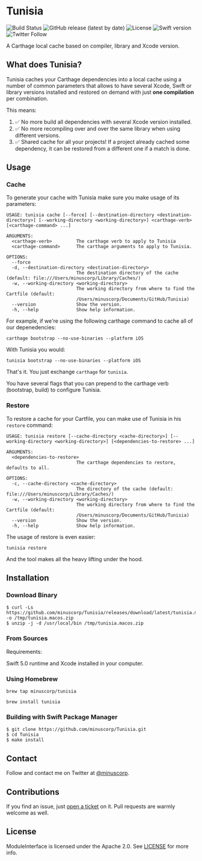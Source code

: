 # Tunisia
![Build Status](https://github.com/minuscorp/Tunisia/workflows/Swift/badge.svg)
![GitHub release (latest by date)](https://img.shields.io/github/v/release/minuscorp/Tunisia)
![License](https://img.shields.io/static/v1?label=License&message=Apache&color=blue)
![Swift version](https://img.shields.io/badge/Swift-5.0-orange)
![Twitter Follow](https://img.shields.io/twitter/follow/minuscorp?style=social)

A Carthage local cache based on compiler, library and Xcode version.

## What does Tunisia?

Tunisia caches your Carthage dependencies into a local cache using a number of common parameters that allows to have several Xcode, Swift or library versions installed and restored on demand with just **one compilation** per combination.

This means:

1. ✅ No more build all dependencies with several Xcode version installed.
2. ✅ No more recompiling over and over the same library when using different versions.
3. ✅ Shared cache for all your projects! If a project already cached some dependency, it can be restored from a different one if a match is done.

## Usage

### Cache

To generate your cache with Tunisia make sure you make usage of its parameters:

```
USAGE: tunisia cache [--force] [--destination-directory <destination-directory>] [--working-directory <working-directory>] <carthage-verb> [<carthage-command> ...]

ARGUMENTS:
  <carthage-verb>         The carthage verb to apply to Tunisia
  <carthage-command>      The carthage arguments to apply to Tunisia.

OPTIONS:
  --force
  -d, --destination-directory <destination-directory>
                          The destination directory of the cache (default: file:///Users/minuscorp/Library/Caches/)
  -w, --working-directory <working-directory>
                          The working directory from where to find the Cartfile (default:
                          /Users/minuscorp/Documents/GitHub/Tunisia)
  --version               Show the version.
  -h, --help              Show help information.
```

For example, if we're using the following carthage command to cache all of our depenedencies:
```
carthage bootstrap --no-use-binaries --platform iOS
```
With Tunisia you would:
```
tunisia bootstrap --no-use-binaries --platform iOS
```

That's it. You just exchange `carthage` for `tunisia`.

You have several flags that you can prepend to the carthage verb (bootstrap, build) to configure Tunisia.

### Restore

To restore a cache for your Cartfile, you can make use of Tunisia in his `restore` command:

```
USAGE: tunisia restore [--cache-directory <cache-directory>] [--working-directory <working-directory>] [<dependencies-to-restore> ...]

ARGUMENTS:
  <dependencies-to-restore>
                          The carthage dependencies to restore, defaults to all.

OPTIONS:
  -c, --cache-directory <cache-directory>
                          The directory of the cache (default: file:///Users/minuscorp/Library/Caches/)
  -w, --working-directory <working-directory>
                          The working directory from where to find the Cartfile (default:
                          /Users/minuscorp/Documents/GitHub/Tunisia)
  --version               Show the version.
  -h, --help              Show help information.
```

The usage of restore is even easier:

```
tunisia restore
```

And the tool makes all the heavy lifting under the hood.

## Installation

### Download Binary

```
$ curl -Ls https://github.com/minuscorp/Tunisia/releases/download/latest/tunisia.macos.zip -o /tmp/tunisia.macos.zip
$ unzip -j -d /usr/local/bin /tmp/tunisia.macos.zip 
```

### From Sources
Requirements:

Swift 5.0 runtime and Xcode installed in your computer.

### Using Homebrew

`brew tap minuscorp/tunisia`

`brew install tunisia`

### Building with Swift Package Manager

```
$ git clone https://github.com/minuscorp/Tunisia.git
$ cd Tunisia
$ make install
```

## Contact

Follow and contact me on Twitter at [@minuscorp](https://twitter.com/minuscorp).

## Contributions

If you find an issue, just [open a ticket](https://github.com/minuscorp/Tunisia/issues/new) on it. Pull requests are warmly welcome as well.

## License

ModuleInterface is licensed under the Apache 2.0. See [LICENSE](https://github.com/minuscorp/Tunisia/blob/master/LICENSE) for more info.
